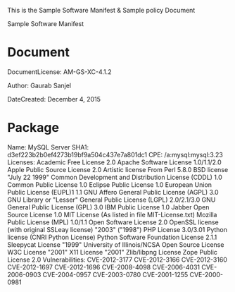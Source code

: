 This is the Sample Software Manifest & Sample policy Document

Sample Software Manifest

# Document

DocumentLicense: AM-GS-XC-4.1.2

Author: Gaurab Sanjel

DateCreated: December 4, 2015

# Package
Name: MySQL Server
SHA1: d3ef223b2b0ef4273b19bf9a504c437e7a801dc1
CPE: /a:mysql:mysql:3.23
Licenses: 
Academic Free License 2.0
Apache Software License 1.0/1.1/2.0
Apple Public Source License 2.0
Artistic license From Perl 5.8.0
BSD license "July 22 1999"
Common Development and Distribution License (CDDL)	1.0
Common Public License	1.0
Eclipse Public License 1.0
European Union Public License (EUPL)1 1.1
GNU Affero General Public License (AGPL) 3.0
GNU Library or "Lesser" General Public License (LGPL) 2.0/2.1/3.0
GNU General Public License (GPL) 3.0
IBM Public License 1.0
Jabber Open Source License 1.0
MIT License (As listed in file MIT-License.txt)
Mozilla Public License (MPL) 1.0/1.1
Open Software License 2.0
OpenSSL license (with original SSLeay license) "2003" ("1998")
PHP License 3.0/3.01
Python license (CNRI Python License)
Python Software Foundation License 2.1.1
Sleepycat License "1999"
University of Illinois/NCSA Open Source License	
W3C License "2001"
X11 License "2001"
Zlib/libpng License
Zope Public License 2.0
Vulnerabilities:
CVE-2012-3177
CVE-2012-3166
CVE-2012-3160
CVE-2012-1697
CVE-2012-1696
CVE-2008-4098
CVE-2006-4031
CVE-2006-0903
CVE-2004-0957
CVE-2003-0780
CVE-2001-1255
CVE-2000-0981
